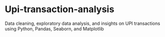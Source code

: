 # Upi-transaction-analysis
Data cleaning, exploratory data analysis, and insights on UPI transactions using Python, Pandas, Seaborn, and Matplotlib
